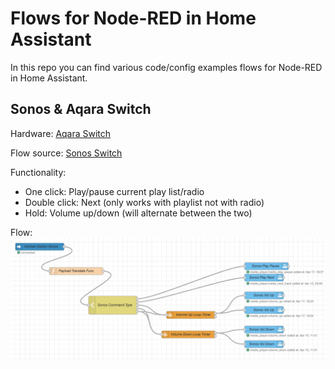 # Flows for Node-RED in Home Assistant
In this repo you can find various code/config examples flows for Node-RED in Home Assistant.

## Sonos & Aqara Switch
Hardware:
[Aqara Switch](https://www.aqara.com/en/smart_wireless_mini_switch.html)

Flow source:
[Sonos Switch](flows/sonos-switch.json)

Functionality: 
 - One click: Play/pause current play list/radio
 - Double click: Next (only works with playlist not with radio)
 - Hold: Volume up/down (will alternate between the two)
 
 Flow:
 ![Sonos switch](images/sonos-switch.png)


